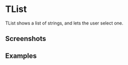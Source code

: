 TList
=====

TList shows a list of strings, and lets the user select one.

Screenshots
-----------

Examples
--------


